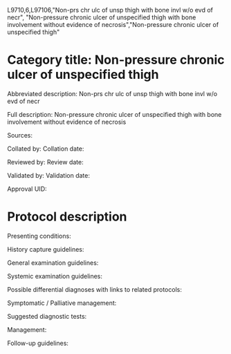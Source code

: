 L9710,6,L97106,"Non-prs chr ulc of unsp thigh with bone invl w/o evd of necr", "Non-pressure chronic ulcer of unspecified thigh with bone involvement without evidence of necrosis","Non-pressure chronic ulcer of unspecified thigh"
# Category title: Non-pressure chronic ulcer of unspecified thigh

Abbreviated description: Non-prs chr ulc of unsp thigh with bone invl w/o evd of necr

Full description: Non-pressure chronic ulcer of unspecified thigh with bone involvement without evidence of necrosis

Sources:

Collated by:
Collation date:

Reviewed by:
Review date:

Validated by:
Validation date:

Approval UID:

# Protocol description

Presenting conditions:

History capture guidelines:

General examination guidelines:

Systemic examination guidelines:

Possible differential diagnoses with links to related protocols:

Symptomatic / Palliative management:

Suggested diagnostic tests:

Management:

Follow-up guidelines:
